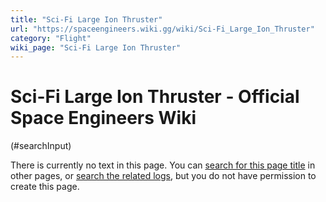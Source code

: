 ```yaml
---
title: "Sci-Fi Large Ion Thruster"
url: "https://spaceengineers.wiki.gg/wiki/Sci-Fi_Large_Ion_Thruster"
category: "Flight"
wiki_page: "Sci-Fi Large Ion Thruster"
---
```


# Sci-Fi Large Ion Thruster - Official Space Engineers Wiki

(#searchInput)

There is currently no text in this page. You can [search for this page title](https://spaceengineers.wiki.gg/wiki/Special:Search/Sci-Fi_Large_Ion_Thruster "Special:Search/Sci-Fi Large Ion Thruster") in other pages, or [search the related logs](https://spaceengineers.wiki.gg/wiki/Special:Log?page=Sci-Fi_Large_Ion_Thruster), but you do not have permission to create this page.
